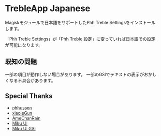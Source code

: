 # TrebleApp Japanese
Magiskモジュールで日本語をサポートしたPhh Treble Settingsをインストールします。

「Phh Treble Settings」が「Phh Treble 設定」に変っていれば日本語での設定が可能になります。

## 既知の問題
一部の項目が動作しない場合があります。
一部のGSIでテキストの表示がおかしくなる不具合があります。

## Special Thanks
- [phhusson](https://github.com/phhusson)<br>
- [xiaoleGun](https://github.com/xiaoleGun)<br>
- [AmeChanRain](https://github.com/AmeChanRain)<br>
- [Miku UI](https://github.com/Miku-UI)<br>
- [Miku UI GSI](https://github.com/xiaoleGun/treble_build_miku/tree/TDA)
